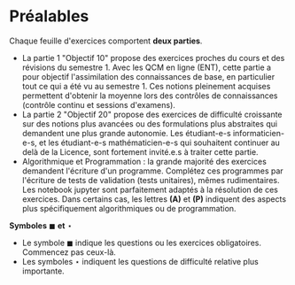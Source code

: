 # Préalables

Chaque feuille d'exercices comportent **deux parties**.

-   La partie 1 "Objectif 10" propose des exercices proches du cours et
    des révisions du semestre 1. Avec les QCM en ligne (ENT), cette
    partie a pour objectif l'assimilation des connaissances de base, en
    particulier tout ce qui a été vu au semestre 1. Ces notions
    pleinement acquises permettent d'obtenir la moyenne lors des
    contrôles de connaissances (contrôle continu et sessions d'examens).
-   La partie 2 "Objectif 20" propose des exercices de difficulté
    croissante sur des notions plus avancées ou des formulations
    plus abstraites qui demandent une plus grande autonomie. Les
    étudiant-e-s informaticien-e-s, et les étudiant-e-s
    mathématicien-e-s qui souhaitent continuer au delà de la Licence,
    sont fortement invité.e.s à traiter cette partie.
-  Algorithmique et Programmation : la grande majorité des exercices demandent l'écriture d'un programme. Complétez ces programmes par l'écriture de tests de validation (tests unitaires), mêmes rudimentaires. Les notebook jupyter sont parfaitement adaptés à la résolution de ces exercices. Dans certains cas, les lettres **(A)** et **(P)** indiquent des aspects plus spécifiquement algorithmiques ou de programmation.

**Symboles** $\blacksquare$ **et** $\star$

- Le symbole $\blacksquare$ indique les questions ou les exercices obligatoires. Commencez pas ceux-là.
- Les symboles $\star$ indiquent les questions de difficulté relative plus importante.

